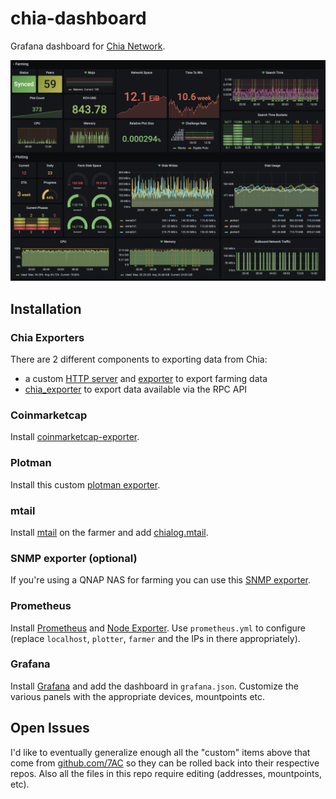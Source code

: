 # chia-dashboard
Grafana dashboard for [Chia Network](https://www.chia.net).

![Screenshot](screenshot.png)

## Installation

### Chia Exporters

There are 2 different components to exporting data from Chia:

* a custom [HTTP server](https://github.com/7AC/chia-blockchain/blob/main/chia/server/start_http_server.py) and [exporter](https://github.com/7AC/chia-blockchain/blob/main/chia/server/start_exporter.py) to export farming data
* [chia_exporter](https://github.com/retzkek/chia_exporter) to export data available via the RPC API

### Coinmarketcap

Install [coinmarketcap-exporter](https://github.com/7AC/coinmarketcap-exporter).

### Plotman

Install this custom [plotman exporter](https://github.com/7AC/plotman/blob/main/src/exporter.py).

### mtail

Install [mtail](https://github.com/google/mtail) on the farmer and add [chialog.mtail](https://github.com/retzkek/chiamon/blob/master/mtail/chialog.mtail).

### SNMP exporter (optional)

If you're using a QNAP NAS for farming you can use this [SNMP exporter](https://github.com/sandrotosi/qnap-dashboards).

### Prometheus

Install [Prometheus](https://prometheus.io/download/#prometheus) and [Node Exporter](https://prometheus.io/docs/guides/node-exporter/). Use `prometheus.yml` to configure (replace `localhost`, `plotter`, `farmer` and the IPs in there appropriately).

### Grafana

Install [Grafana](https://grafana.com/grafana/download?pg=get&plcmt=selfmanaged-box1-cta1) and add the dashboard in `grafana.json`. Customize the various panels with the appropriate devices, mountpoints etc.

## Open Issues

I'd like to eventually generalize enough all the "custom" items above that come from [github.com/7AC](https://github.com/7AC) so they can be rolled back into their respective repos. Also all the files in this repo require editing (addresses, mountpoints, etc).
